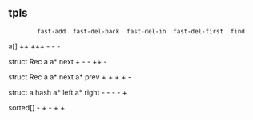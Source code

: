 ## tpls

            fast-add  fast-del-back  fast-del-in  fast-del-first  find
a[]         ++        +++            -            -               -
   
struct Rec
  a 
  a* next   +         -              -            ++              -

struct Rec
  a 
  a* next
  a* prev   +         +              +            +               -

struct
  a
  hash
  a* left
  a* right  -         -              -            -               +

sorted[]    -         +              -            +               +
